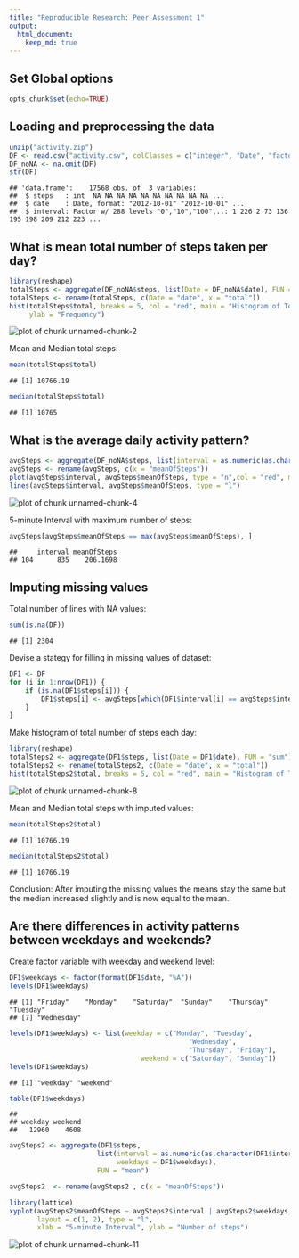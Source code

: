 ```yaml
---
title: "Reproducible Research: Peer Assessment 1"
output: 
  html_document:
    keep_md: true
---
```


## Set Global options


```r
opts_chunk$set(echo=TRUE)
```

## Loading and preprocessing the data


```r
unzip("activity.zip")
DF <- read.csv("activity.csv", colClasses = c("integer", "Date", "factor"))
DF_noNA <- na.omit(DF)
str(DF)
```

```
## 'data.frame':	17568 obs. of  3 variables:
##  $ steps   : int  NA NA NA NA NA NA NA NA NA NA ...
##  $ date    : Date, format: "2012-10-01" "2012-10-01" ...
##  $ interval: Factor w/ 288 levels "0","10","100",..: 1 226 2 73 136 195 198 209 212 223 ...
```

## What is mean total number of steps taken per day?


```r
library(reshape)
totalSteps <- aggregate(DF_noNA$steps, list(Date = DF_noNA$date), FUN = "sum")
totalSteps <- rename(totalSteps, c(Date = "date", x = "total"))
hist(totalSteps$total, breaks = 5, col = "red", main = "Histogram of Total Steps", xlab = "Number of Steps", 
     ylab = "Frequency")
```

![plot of chunk unnamed-chunk-2](figure/unnamed-chunk-2-1.png) 

Mean and Median total steps:


```r
mean(totalSteps$total)
```

```
## [1] 10766.19
```

```r
median(totalSteps$total)
```

```
## [1] 10765
```

## What is the average daily activity pattern?


```r
avgSteps <- aggregate(DF_noNA$steps, list(interval = as.numeric(as.character(DF_noNA$interval))), FUN = "mean")
avgSteps <- rename(avgSteps, c(x = "meanOfSteps"))
plot(avgSteps$interval, avgSteps$meanOfSteps, type = "n",col = "red", main = "Average Daily Activity Pattern in 5-minute Intervals", xlab = "5-minute Intervals", ylab = "Average Steps")
lines(avgSteps$interval, avgSteps$meanOfSteps, type = "l")
```

![plot of chunk unnamed-chunk-4](figure/unnamed-chunk-4-1.png) 

5-minute Interval with maximum number of steps:


```r
avgSteps[avgSteps$meanOfSteps == max(avgSteps$meanOfSteps), ]
```

```
##     interval meanOfSteps
## 104      835    206.1698
```

## Imputing missing values

Total number of lines with NA values:


```r
sum(is.na(DF))
```

```
## [1] 2304
```

Devise a stategy for filling in missing values of dataset:


```r
DF1 <- DF 
for (i in 1:nrow(DF1)) {
    if (is.na(DF1$steps[i])) {
        DF1$steps[i] <- avgSteps[which(DF1$interval[i] == avgSteps$interval), ]$meanOfSteps
    }
}
```

Make histogram of total number of steps each day:


```r
library(reshape)
totalSteps2 <- aggregate(DF1$steps, list(Date = DF1$date), FUN = "sum")
totalSteps2 <- rename(totalSteps2, c(Date = "date", x = "total"))
hist(totalSteps2$total, breaks = 5, col = "red", main = "Histogram of Total Steps (with imputation of NAs)", xlab = "Number of Steps", ylab = "Frequency")
```

![plot of chunk unnamed-chunk-8](figure/unnamed-chunk-8-1.png) 

Mean and Median total steps with imputed values:


```r
mean(totalSteps2$total)
```

```
## [1] 10766.19
```

```r
median(totalSteps2$total)
```

```
## [1] 10766.19
```

Conclusion:
After imputing the missing values the means stay the same but the median increased slightly and is now equal to the mean.

## Are there differences in activity patterns between weekdays and weekends?

Create factor variable with weekday and weekend level:


```r
DF1$weekdays <- factor(format(DF1$date, "%A"))
levels(DF1$weekdays)
```

```
## [1] "Friday"    "Monday"    "Saturday"  "Sunday"    "Thursday"  "Tuesday"  
## [7] "Wednesday"
```

```r
levels(DF1$weekdays) <- list(weekday = c("Monday", "Tuesday",
                                             "Wednesday", 
                                             "Thursday", "Friday"),
                                 weekend = c("Saturday", "Sunday"))
levels(DF1$weekdays)
```

```
## [1] "weekday" "weekend"
```

```r
table(DF1$weekdays)
```

```
## 
## weekday weekend 
##   12960    4608
```


```r
avgSteps2 <- aggregate(DF1$steps, 
                      list(interval = as.numeric(as.character(DF1$interval)), 
                           weekdays = DF1$weekdays),
                      FUN = "mean")

avgSteps2  <- rename(avgSteps2 , c(x = "meanOfSteps"))

library(lattice)
xyplot(avgSteps2$meanOfSteps ~ avgSteps2$interval | avgSteps2$weekdays, 
       layout = c(1, 2), type = "l", 
       xlab = "5-minute Interval", ylab = "Number of steps")
```

![plot of chunk unnamed-chunk-11](figure/unnamed-chunk-11-1.png) 
